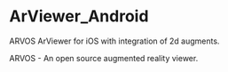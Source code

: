 
ArViewer_Android
================

ARVOS ArViewer for iOS with integration of 2d augments.

ARVOS - An open source augmented reality viewer.
